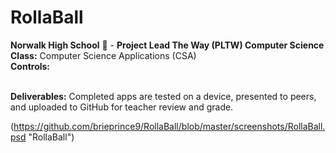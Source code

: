 # RollaBall
<b>Norwalk High School</b> :school: - <b>Project Lead The Way (PLTW) Computer Science</b><br>
<b>Class:</b> Computer Science Applications (CSA)<br>
<b>Controls:</b> 

<br>
<b>Deliverables:</b> Completed apps are tested on a device, presented to peers, and uploaded to GitHub for teacher review and grade.



(https://github.com/brieprince9/RollaBall/blob/master/screenshots/RollaBall.psd "RollaBall")
<br><br>
